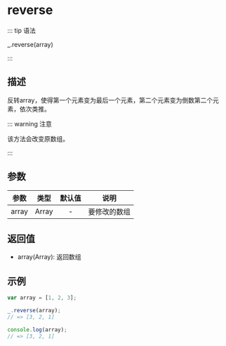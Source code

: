 # reverse

::: tip 语法

_.reverse(array)

:::

## 描述

反转array，使得第一个元素变为最后一个元素，第二个元素变为倒数第二个元素，依次类推。

::: warning 注意

该方法会改变原数组。

:::

## 参数

|   参数    |                类型                | 默认值 |        说明        |
| :-------: | :--------------------------------: | :----: | :----------------: |
|   array   |               Array                |   -    |    要修改的数组    |

## 返回值

+ array(Array): 返回数组

## 示例

```js
var array = [1, 2, 3];

_.reverse(array);
// => [3, 2, 1]

console.log(array);
// => [3, 2, 1]
```
